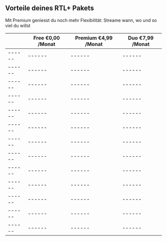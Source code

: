 ## Vorteile deines RTL+ Pakets
Mit Premium geniesst du noch mehr Flexibilität: Streame wann, wo und so viel du willst

| | Free €0,00 /Monat | Premium €4,99 /Monat | Duo €7,99 /Monat |
| ------ | ------ | ------ | ------ |
| ------ | ------ | ------ | ------ |
| ------ | ------ | ------ | ------ |
| ------ | ------ | ------ | ------ |
| ------ | ------ | ------ | ------ |
| ------ | ------ | ------ | ------ |
| ------ | ------ | ------ | ------ |
| ------ | ------ | ------ | ------ |
| ------ | ------ | ------ | ------ |
| ------ | ------ | ------ | ------ |
| ------ | ------ | ------ | ------ |
| ------ | ------ | ------ | ------ |
| ------ | ------ | ------ | ------ |
| ------ | ------ | ------ | ------ |
